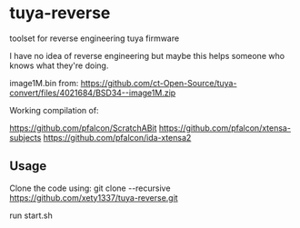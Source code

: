 # tuya-reverse
toolset for reverse engineering tuya firmware

I have no idea of reverse engineering but maybe this helps someone who knows what they're doing.

image1M.bin from:
https://github.com/ct-Open-Source/tuya-convert/files/4021684/BSD34--image1M.zip

Working compilation of:

https://github.com/pfalcon/ScratchABit
https://github.com/pfalcon/xtensa-subjects
https://github.com/pfalcon/ida-xtensa2

## Usage

Clone the code using:
	git clone --recursive https://github.com/xety1337/tuya-reverse.git

run start.sh
